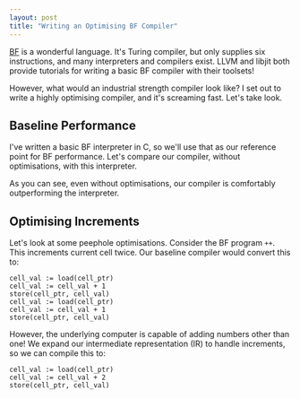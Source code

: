```yaml
--- 
layout: post
title: "Writing an Optimising BF Compiler"
---
```


[BF](https://en.wikipedia.org/wiki/Brainfuck) is a wonderful
language. It's Turing compiler, but only supplies six instructions,
and many interpreters and compilers exist. LLVM and libjit both
provide tutorials for writing a basic BF compiler with their toolsets!

However, what would an industrial strength compiler look like? I set
out to write a highly optimising compiler, and it's screaming
fast. Let's take look.

## Baseline Performance

I've written a basic BF interpreter in C, so we'll use that as our
reference point for BF performance. Let's compare our compiler,
without optimisations, with this interpreter.

As you can see, even without optimisations, our compiler is
comfortably outperforming the interpreter.

## Optimising Increments

Let's look at some peephole optimisations. Consider the BF program `++`. This increments current cell
twice. Our baseline compiler would convert this to:

    cell_val := load(cell_ptr)
    cell_val := cell_val + 1
    store(cell_ptr, cell_val)
    cell_val := load(cell_ptr)
    cell_val := cell_val + 1
    store(cell_ptr, cell_val)

However, the underlying computer is capable of adding numbers other
than one! We expand our intermediate representation (IR) to handle
increments, so we can compile this to:

    cell_val := load(cell_ptr)
    cell_val := cell_val + 2
    store(cell_ptr, cell_val)


